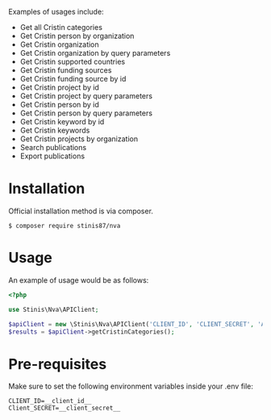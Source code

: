 
Examples of usages include:

- Get all Cristin categories
- Get Cristin person by organization
- Get Cristin organization
- Get Cristin organization by query parameters
- Get Cristin supported countries
- Get Cristin funding sources
- Get Cristin funding source by id
- Get Cristin project by id
- Get Cristin project by query parameters
- Get Cristin person by id
- Get Cristin person by query parameters
- Get Cristin keyword by id
- Get Cristin keywords
- Get Cristin projects by organization
- Search publications
- Export publications

Installation
============

Official installation method is via composer.

```
$ composer require stinis87/nva
```

Usage
=====

An example of usage would be as follows:

```php
<?php

use Stinis\Nva\APIClient;

$apiClient = new \Stinis\Nva\APIClient('CLIENT_ID', 'CLIENT_SECRET', 'API_URL');
$results = $apiClient->getCristinCategories();

```

Pre-requisites
=====================

Make sure to set the following environment variables inside your .env file:

```
CLIENT_ID=__client_id__
Client_SECRET=__client_secret__
```

